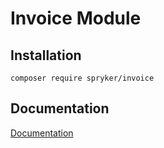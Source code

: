 # Invoice Module

## Installation

```
composer require spryker/invoice
```

## Documentation

[Documentation](https://spryker.github.io)
